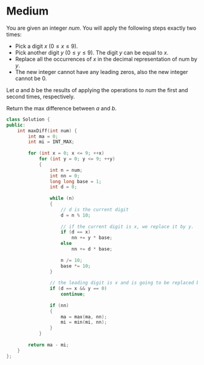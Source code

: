 # Medium

You are given an integer $num$. You will apply the following steps exactly two times:

- Pick a digit $x$ ($0 \leq x \leq 9$).
- Pick another digit $y$ ($0 \leq y \leq 9$). The digit $y$ can be equal to $x$.
- Replace all the occurrences of $x$ in the decimal representation of num by $y$.
- The new integer cannot have any leading zeros, also the new integer cannot be $0$.

Let $a$ and $b$ be the results of applying the operations to $num$ the first and second times, respectively.

Return the max difference between $a$ and $b$.

```cpp
class Solution {
public:
    int maxDiff(int num) {
        int ma = 0;
        int mi = INT_MAX;
        
        for (int x = 0; x <= 9; ++x)
            for (int y = 0; y <= 9; ++y)
            {
                int n = num;
                int nn = 0;
                long long base = 1;
                int d = 0;
                
                while (n)
                {
                    // d is the current digit
                    d = n % 10;
                    
                    // if the current digit is x, we replace it by y.
                    if (d == x)
                        nn += y * base;
                    else
                        nn += d * base;
                    
                    n /= 10;
                    base *= 10;
                }
                
                // the leading digit is x and is going to be replaced by y which happens to be 0, skip.
                if (d == x && y == 0)
                    continue;
                
                if (nn)
                {
                    ma = max(ma, nn);
                    mi = min(mi, nn);
                }
            }
        
        return ma - mi;
    }
};
```
